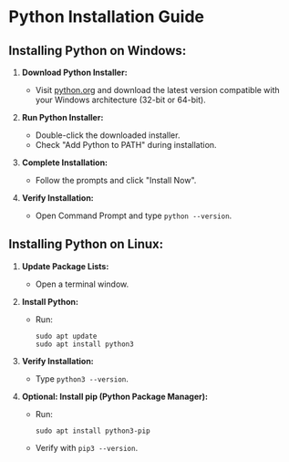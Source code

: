# Python Installation Guide

## Installing Python on Windows:

1. **Download Python Installer:**
   - Visit [python.org](https://www.python.org/downloads/) and download the latest version compatible with your Windows architecture (32-bit or 64-bit).

2. **Run Python Installer:**
   - Double-click the downloaded installer.
   - Check "Add Python <version> to PATH" during installation.

3. **Complete Installation:**
   - Follow the prompts and click "Install Now".

4. **Verify Installation:**
   - Open Command Prompt and type `python --version`.

## Installing Python on Linux:

1. **Update Package Lists:**
   - Open a terminal window.

2. **Install Python:**
   - Run:
     ```
     sudo apt update
     sudo apt install python3
     ```

3. **Verify Installation:**
   - Type `python3 --version`.

4. **Optional: Install pip (Python Package Manager):**
   - Run:
     ```
     sudo apt install python3-pip
     ```
   - Verify with `pip3 --version`.
